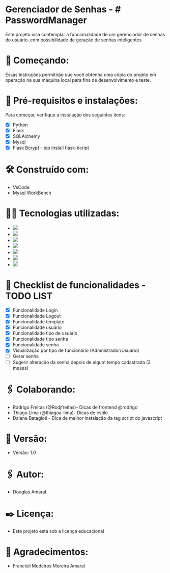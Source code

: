  # Gerenciador de Senhas - # PasswordManager
 Este projeto visa contemplar a funcionalidade de um gerenciador de senhas do usuário. com possibilidade de geração
 de senhas inteligentes

# :rocket: Começando:
Essas instruções permitirão que você obtenha uma cópia do projeto em operação na sua máquina local para fins de desenvolvimento e teste.

# :wrench: Pré-requisitos e instalações:
Para começar, verifique a instalação dos seguintes itens:
- [X] Python 
- [X] Flask
- [X] SQLAlchemy
- [X] Mysql
- [X] Flask Bcrypt  - pip install flask-bcript

# :hammer_and_wrench: Construído com:
- VsCode
- Mysql WorkBench

# :man_technologist: Tecnologias utilizadas:
- <img src="https://img.shields.io/badge/HTML5-E34F26?style=for-the-badge&logo=html5&logoColor=white" />
- <img src="https://img.shields.io/badge/CSS3-1572B6?style=for-the-badge&logo=css3&logoColor=white" />
- <img src="https://img.shields.io/badge/Bootstrap-563D7C?style=for-the-badge&logo=bootstrap&logoColor=white" />
- <img src="https://img.shields.io/badge/JavaScript-F7DF1E?style=for-the-badge&logo=javascript&logoColor=white" />
- <img src="https://img.shields.io/badge/Python-3776AB?style=for-the-badge&logo=python&logoColor=white" />
- <img src="https://img.shields.io/badge/Flask-000000?style=for-the-badge&logo=flask&logoColor=white" />
- <img src="https://img.shields.io/badge/MySQL-00000F?style=for-the-badge&logo=mysql&logoColor=white" />


# :memo: Checklist de funcionalidades - TODO LIST
- [X] Funcionalidade Login
- [X] Funcionalidade Logout
- [X] Funcionalidade template
- [X] Funcionalidade usuário
- [X] Funcionalidade tipo de usuário
- [X] Funcionalidade tipo senha
- [X] Funcionalidade senha
- [X] Visualização por tipo de funcionário (Admnistrador/Usuário)
- [ ] Gerar senha
- [ ] Sugerir alteração da senha depois de algum tempo cadastrada (3 meses)

# :paperclips: Colaborando:
- Rodrigo Freitas (@Rodjfreitas)- Dicas de frontend @rodrigo
- Thiago Lima (@thiagoa-lima)- Dicas de estilo
- Daiene Batagioti - Dica de melhor instalação da tag script do javascript

# :pushpin: Versão:
- Versão: 1.0

# :paperclips: Autor:
- Douglas Amaral

# :black_nib: Licença:
- Este projeto está sob a licença educacional

# :gift: Agradecimentos:
- Francieli Medeiros Moreira Amaral


